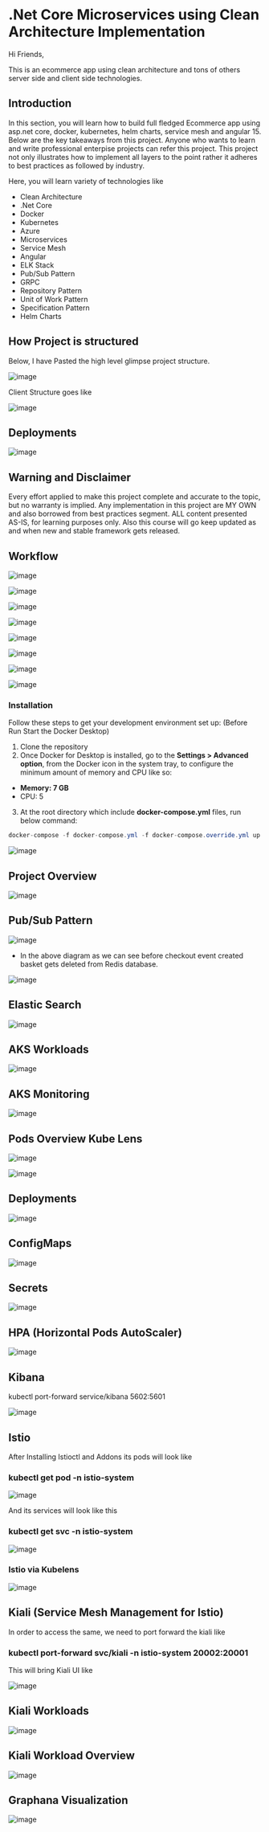# .Net Core Microservices using Clean Architecture Implementation


Hi Friends,

This is an ecommerce app using clean architecture and tons of others server side and client side technologies.

## Introduction
In this section, you will learn how to build full fledged Ecommerce app using asp.net core, docker, kubernetes, helm charts, service mesh and angular 15. Below are the key takeaways from this project. Anyone who wants to learn and write professional enterpise projects can refer this project. This project not only illustrates how to implement all layers to the point rather it adheres to best practices as followed by industry.
 
Here, you will learn variety of technologies like

-	Clean Architecture
-	.Net Core
-	Docker
-	Kubernetes
-	Azure
-	Microservices
-	Service Mesh 
-	Angular
-	ELK Stack
-	Pub/Sub Pattern
-	GRPC
-	Repository Pattern
-	Unit of Work Pattern
-	Specification Pattern
-	Helm Charts

## How Project is structured 

Below, I have Pasted the high level glimpse project structure.

![image](https://user-images.githubusercontent.com/3886381/223644278-a73caeef-81c5-4278-b76e-c17fc2e83f88.png)

Client Structure goes like

![image](https://user-images.githubusercontent.com/3886381/214280752-a580106c-0dcc-4a3b-8aa2-ef12deab8a53.png)

## Deployments

![image](https://user-images.githubusercontent.com/3886381/214281990-d16b4dea-635c-4a7e-9929-191767ce297d.png)

## Warning and Disclaimer

Every effort applied to make this project complete and accurate to the topic, but no warranty is implied. Any implementation in this project are MY OWN and also borrowed from best practices segment. ALL content presented AS-IS, for learning purposes only. Also this course will go  keep updated as and when new and stable framework gets released.

## Workflow

![image](https://user-images.githubusercontent.com/3886381/223646965-ed342a32-e0ce-48cf-a6f7-f4603638a04a.png)

![image](https://user-images.githubusercontent.com/3886381/223647104-3a690b32-c3f9-4381-9d49-bc326135e84a.png)

![image](https://user-images.githubusercontent.com/3886381/223647659-ec7eea02-9f3f-4d5d-b0a7-cc0a8cb1ea56.png)

![image](https://user-images.githubusercontent.com/3886381/223648377-bcfde993-92fd-4ca8-90ea-414e65a17738.png)

![image](https://user-images.githubusercontent.com/3886381/214284123-f364f89b-7590-473b-bbb5-f040785f91f0.png)

![image](https://user-images.githubusercontent.com/3886381/223646462-8ab8ae31-21d2-4c95-9b59-49d88ce94a86.png)

![image](https://user-images.githubusercontent.com/3886381/223646965-ed342a32-e0ce-48cf-a6f7-f4603638a04a.png)

![image](https://user-images.githubusercontent.com/3886381/223648742-3a9c620a-1205-48b8-b67f-0bd00565ea57.png)


### Installation
Follow these steps to get your development environment set up: (Before Run Start the Docker Desktop)
1. Clone the repository
2. Once Docker for Desktop is installed, go to the **Settings > Advanced option**, from the Docker icon in the system tray, to configure the minimum amount of memory and CPU like so:
* **Memory: 7 GB**
* CPU: 5
3. At the root directory which include **docker-compose.yml** files, run below command:
```csharp
docker-compose -f docker-compose.yml -f docker-compose.override.yml up -d
```

![image](https://user-images.githubusercontent.com/3886381/221078010-61bd0cc8-af27-473a-9e96-9199668cd9d7.png)

## Project Overview
![image](https://user-images.githubusercontent.com/3886381/221078142-269efa48-865c-42fe-8304-7c0d69603f52.png)

## Pub/Sub Pattern

![image](https://user-images.githubusercontent.com/3886381/221078310-f5fda60f-e194-4fea-98b2-7d9ac1318017.png)

* In the above diagram as we can see before checkout event created basket gets deleted from Redis database.

![image](https://user-images.githubusercontent.com/3886381/208604620-9ca24002-e961-4bff-9779-fbc7c40a3e4c.png)


## Elastic Search
![image](https://user-images.githubusercontent.com/3886381/208603245-44687ec3-629c-4a1d-a7f4-87bcc5baa1f6.png)


## AKS Workloads

![image](https://user-images.githubusercontent.com/3886381/210868687-3ce72999-1187-4826-94f3-14db9d79bde5.png)

## AKS Monitoring
![image](https://user-images.githubusercontent.com/3886381/210528612-9b8a8211-abc8-4a86-806a-c94d3f0dfb96.png)

## Pods Overview Kube Lens
![image](https://user-images.githubusercontent.com/3886381/210942031-14a2b935-a7f2-48f1-b97d-affe199030fe.png)

![image](https://user-images.githubusercontent.com/3886381/210942401-39084590-7670-4067-956b-772c28f2f508.png)

## Deployments

![image](https://user-images.githubusercontent.com/3886381/210942812-fe244069-5aba-4b48-9c68-9b503b540854.png)

## ConfigMaps

![image](https://user-images.githubusercontent.com/3886381/210943017-97b65ee3-5b70-4d5f-972c-5b75ff92ba7b.png)

## Secrets

![image](https://user-images.githubusercontent.com/3886381/210944092-68c586ff-528e-48f6-81f5-df07fc2bf2d1.png)

## HPA (Horizontal Pods AutoScaler)

![image](https://user-images.githubusercontent.com/3886381/210944313-4f33e12d-dcf2-475c-9bc6-9abb4f56f4a7.png)

## Kibana

kubectl port-forward service/kibana 5602:5601

![image](https://user-images.githubusercontent.com/3886381/210946644-63d6ade6-71f0-458e-a823-632619ba6c11.png)

## Istio

After Installing Istioctl and Addons its pods will look like 
### kubectl get pod -n istio-system

![image](https://user-images.githubusercontent.com/3886381/211144670-d76a2c50-effe-4686-97f0-e28fe8a807fb.png)

And its services will look like this
### kubectl get svc -n istio-system

![image](https://user-images.githubusercontent.com/3886381/211144715-4f24b04f-77e7-4506-bcef-155b91d7fbc0.png)

### Istio via Kubelens

![image](https://user-images.githubusercontent.com/3886381/223685878-0dd5e6ad-2e20-476a-9429-976bb3c4d1e6.png)

## Kiali (Service Mesh Management for Istio)

In order to access the same, we need to port forward the kiali like 
### kubectl port-forward svc/kiali -n istio-system 20002:20001

This will bring Kiali UI like 

![image](https://user-images.githubusercontent.com/3886381/211145703-1c96806f-c9b6-41a4-8aaa-64ce47784590.png)

## Kiali Workloads

![image](https://user-images.githubusercontent.com/3886381/211145786-802b6080-227c-49b8-b7b1-6c9d271095c3.png)

## Kiali Workload Overview

![image](https://user-images.githubusercontent.com/3886381/211146477-5071ca5f-30a0-47a3-bebb-bc9a3db3881c.png)

## Graphana Visualization

![image](https://user-images.githubusercontent.com/3886381/211147911-88fd9853-cf3b-48d9-82e5-453ec0ab7fb2.png)